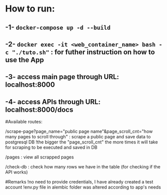 #    How to run:

##    -1- `docker-compose up -d --build` 

##    -2- `docker exec -it <web_container_name> bash -c "./tuto.sh"` : for futher instruction on how to use the App

##    -3- access main page through URL: localhost:8000

##    -4- access APIs through URL: localhost:8000/docs


#Available routes:

/scrape-page?page_name="public page name"&page_scroll_cnt="how many pages to scroll through" : scrape a public page and save data to postgresql DB
!the bigger the "page_scroll_cnt" the more times it will take for scraping to be executed and saved in DB

/pages : view all scrapped pages

/check-db : check how many rows we have in the table (for checking if the API works)


#Remarks
!no need to provide credentials, I have already created a test account
!env.py file in alembic folder was altered according to app's needs